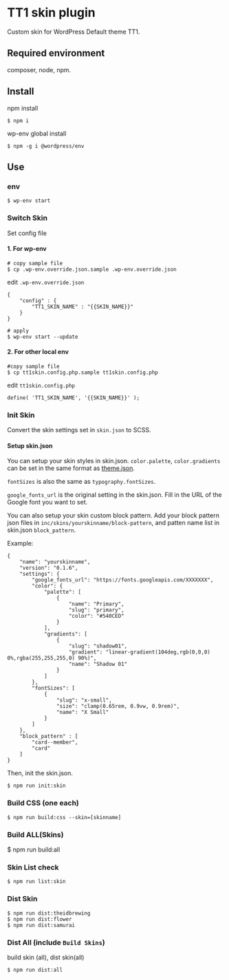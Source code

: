 # TT1 skin plugin

Custom skin for WordPress Default theme TT1.

## Required environment

composer, node, npm.

## Install

npm install

```
$ npm i
```

wp-env global install

```
$ npm -g i @wordpress/env
```

## Use

### env

```
$ wp-env start
```

### Switch Skin

Set config file

#### 1. For wp-env

```
# copy sample file
$ cp .wp-env.override.json.sample .wp-env.override.json
```

edit `.wp-env.override.json`

```
{
    "config" : {
        "TT1_SKIN_NAME" : "{{SKIN_NAME}}"
    }
}
```

```
# apply
$ wp-env start --update
```


#### 2. For other local env

```
#copy sample file
$ cp tt1skin.config.php.sample tt1skin.config.php
```

edit `tt1skin.config.php`

```
define( 'TT1_SKIN_NAME', '{{SKIN_NAME}}' );
```

### Init Skin

Convert the skin settings set in `skin.json` to SCSS.

#### Setup skin.json

You can setup your skin styles in skin.json.
`color.palette`, `color.gradients` can be set in the same format as [theme.json](https://developer.wordpress.org/block-editor/how-to-guides/themes/theme-json/#presets).

`fontSizes` is also the same as `typography.fontSizes`.

`google_fonts_url` is the original setting in the skin.json. Fill in the URL of the Google font you want to set.

You can also setup your skin custom block pattern.
Add your block pattern json files in `inc/skins/yourskinname/block-pattern`, and patten name list in skin.json `block_pattern`.

Example:

```
{
    "name": "yourskinname",
    "version": "0.1.6",
    "settings": {
        "google_fonts_url": "https://fonts.googleapis.com/XXXXXXX",
        "color": {
            "palette": [
                {
                    "name": "Primary",
                    "slug": "primary",
                    "color": "#540CED"
                }
            ],
            "gradients": [
                {
                    "slug": "shadow01",
                    "gradient": "linear-gradient(104deg,rgb(0,0,0) 0%,rgba(255,255,255,0) 90%)",
                    "name": "Shadow 01"
                }
            ]
        },
        "fontSizes": [
            {
                "slug": "x-small",
                "size": "clamp(0.65rem, 0.9vw, 0.9rem)",
                "name": "X Small"
            }
        ]
    },
    "block_pattern" : [
        "card--member",
        "card"
    ]
}
```

Then, init the skin.json.

```
$ npm run init:skin
```

### Build CSS (one each)

```
$ npm run build:css --skin=[skinname]
```

### Build ALL(Skins)
$ npm run build:all

### Skin List check

```
$ npm run list:skin
```

### Dist Skin

```
$ npm run dist:theidbrewing
$ npm run dist:flower
$ npm run dist:samurai
```

### Dist All (include `Build Skins`)
build skin (all), dist skin(all)
```
$ npm run dist:all
```
